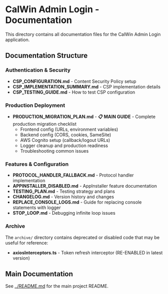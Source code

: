 # CalWin Admin Login - Documentation

This directory contains all documentation files for the CalWin Admin Login application.

## Documentation Structure

### Authentication & Security
- **CSP_CONFIGURATION.md** - Content Security Policy setup
- **CSP_IMPLEMENTATION_SUMMARY.md** - CSP implementation details
- **CSP_TESTING_GUIDE.md** - How to test CSP configuration

### Production Deployment
- **PRODUCTION_MIGRATION_PLAN.md** - **📋 MAIN GUIDE** - Complete production migration checklist
  - Frontend config (URLs, environment variables)
  - Backend config (CORS, cookies, SameSite)
  - AWS Cognito setup (callback/logout URLs)
  - Logger cleanup and production readiness
  - Troubleshooting common issues

### Features & Configuration
- **PROTOCOL_HANDLER_FALLBACK.md** - Protocol handler implementation
- **APPINSTALLER_DISABLED.md** - AppInstaller feature documentation
- **TESTING_PLAN.md** - Testing strategy and plans
- **CHANGELOG.md** - Version history and changes
- **REPLACE_CONSOLE_LOGS.md** - Guide for replacing console statements with logger
- **STOP_LOOP.md** - Debugging infinite loop issues

### Archive
The `archive/` directory contains deprecated or disabled code that may be useful for reference:
- **axiosInterceptors.ts** - Token refresh interceptor (RE-ENABLED in latest version)

## Main Documentation

See [../README.md](../README.md) for the main project README.
